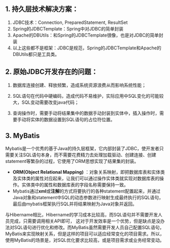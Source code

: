 ## 1. 持久层技术解决方案：

1. JDBC技术：Connection, PreparedStatement, ResultSet
2. Spring的JDBCTemplate：Spring中对JDBC的简单封装
3. Apache的DBUtils：和Spring的JDBCTemplate很像，也是对JDBC的简单封装
4. 以上这些都不是框架：JDBC是规范，Spring的JDBCTemplate和Apache的DBUtils都只是工具类。

## 2. 原始JDBC开发存在的问题：

1. 数据库连接创建、释放频繁，造成系统资源浪费从而影响系统性能；

2. SQL语句在代码中硬编码，造成代码不易维护，实际应用中SQL变化的可能较大，SQL变动需要改变java代码；

3. 查询操作时，需要手动将结果集中的数据手动封装到实体中，插入操作时，需要手动将实体的数据设置到SQL语句的占位符位置。

## 3. MyBatis

Mybatis是一个优秀的基于Java的持久层框架，它内部封装了JDBC，使开发者只需要关注SQL语句本身，而不需要花费精力去处理加载驱动、创建连接、创建statement等繁杂的过程，它使用了ORM思想实现了结果集的封装。

- **ORM(Object Relational Mapping)** ：对象关系映射，即把数据库表和实体类及实体类的属性对应起来，让我们可以通过操作实体类就实现对数据库表的操作。实体类中的属性和数据库表的字段名称需要保持一致。
- Mybatis通过**xml**或**注解**的方式将要执行的各种statement配置起来，并通过Java对象和statement中SQL的动态参数进行映射生成最终执行的SQL语句，最后由mybatis框架执行SQL并将结果映射为Java对象并返回。

与Hibername相比，Hibername的学习成本比较高，而SQL语句并不需要开发人员完成，只需要调用相关API即可， 这对于开发效率是一个优势，但是缺点是没办法对SQL语句进行优化和修改。而MyBatis虽然需要开发人员自己配置SQL语句，MyBatis来实现映射关系，但是这样的项目可以适应经常变化的项目需求。所以，使用MyBatis的场景是，对SQL优化要求比较高，或是项目需求或业务经常变动。

